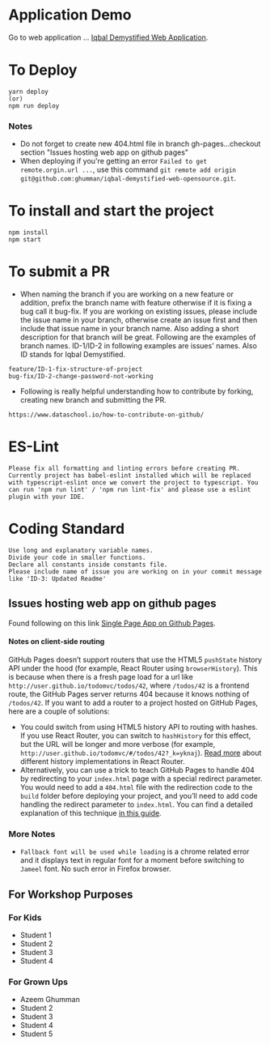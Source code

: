 # Application Demo
Go to web application
... [Iqbal Demystified Web Application](https://ghumman.github.io/iqbal-demystified-web/).

# To Deploy
```
yarn deploy
(or)
npm run deploy
```

### Notes
- Do not forget to create new 404.html file in branch gh-pages...checkout section "Issues hosting web app on github pages"
- When deploying if you're getting an error `Failed to get remote.orgin.url ...`, use this command `git remote add origin git@github.com:ghumman/iqbal-demystified-web-opensource.git`.

# To install and start the project 
```
npm install
npm start
```

# To submit a PR
- When naming the branch if you are working on a new feature or addition, prefix the branch name with feature otherwise if it is fixing a bug call it bug-fix. If you are working on existing issues, please include the issue name in your branch, otherwise create an issue first and then include that issue name in your branch name. Also adding a short description for that branch will be great. Following are the examples of branch names. ID-1/ID-2 in following examples are issues' names. Also ID stands for Iqbal Demystified. 

```
feature/ID-1-fix-structure-of-project
bug-fix/ID-2-change-password-not-working
```
- Following is really helpful understanding how to contribute by forking, creating new branch and submitting the PR. 
```
https://www.dataschool.io/how-to-contribute-on-github/
```

# ES-Lint
```
Please fix all formatting and linting errors before creating PR. Currently project has babel-eslint installed which will be replaced with typescript-eslint once we convert the project to typescript. You can run 'npm run lint' / 'npm run lint-fix' and please use a eslint plugin with your IDE. 
```

# Coding Standard
```
Use long and explanatory variable names. 
Divide your code in smaller functions.
Declare all constants inside constants file. 
Please include name of issue you are working on in your commit message like 'ID-3: Updated Readme'
```

## Issues hosting web app on github pages
Found following on this link 
[Single Page App on Github Pages](https://itnext.io/so-you-want-to-host-your-single-age-react-app-on-github-pages-a826ab01e48).
#### Notes on client-side routing
GitHub Pages doesn’t support routers that use the HTML5 `pushState` history API under the hood (for example, React Router using `browserHistory`). This is because when there is a fresh page load for a url like `http://user.github.io/todomvc/todos/42`, where `/todos/42` is a frontend route, the GitHub Pages server returns 404 because it knows nothing of `/todos/42`. If you want to add a router to a project hosted on GitHub Pages, here are a couple of solutions:
* You could switch from using HTML5 history API to routing with hashes. If you use React Router, you can switch to `hashHistory` for this effect, but the URL will be longer and more verbose (for example, `http://user.github.io/todomvc/#/todos/42?_k=yknaj`). [Read more](https://reacttraining.com/react-router/web/api/Router) about different history implementations in React Router.
* Alternatively, you can use a trick to teach GitHub Pages to handle 404 by redirecting to your `index.html` page with a special redirect parameter. You would need to add a `404.html` file with the redirection code to the `build` folder before deploying your project, and you’ll need to add code handling the redirect parameter to `index.html`. You can find a detailed explanation of this technique [in this guide](https://github.com/rafrex/spa-github-pages).

### More Notes
- `Fallback font will be used while loading` is a chrome related error and it displays text in regular font for a moment before switching to `Jameel` font. No such error in Firefox browser. 

## For Workshop Purposes
### For Kids
- Student 1
- Student 2
- Student 3
- Student 4

### For Grown Ups
- Azeem Ghumman
- Student 2
- Student 3
- Student 4
- Student 5
